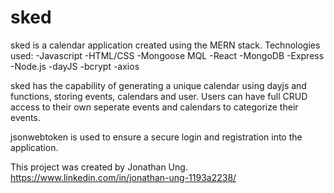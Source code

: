 # sked


sked is a calendar application created using the MERN stack.
Technologies used:
-Javascript
-HTML/CSS
-Mongoose MQL
-React
-MongoDB
-Express
-Node.js
-dayJS
-bcrypt
-axios
     

sked has the capability of generating a unique calendar using dayjs and functions, storing events, calendars and user.
  Users can have full CRUD access to their own seperate events and calendars to categorize their events.

jsonwebtoken is used to ensure a secure login and registration into the application.

This project was created by Jonathan Ung.
  https://www.linkedin.com/in/jonathan-ung-1193a2238/
  
 
